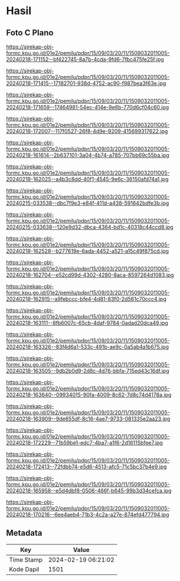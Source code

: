 # Hasil

## Foto C Plano

https://sirekap-obj-formc.kpu.go.id/01e2/pemilu/pdpr/15/09/03/20/11/1509032011005-20240218-171152--bf422745-8a7b-4cda-9fd6-7fbc475fe25f.jpg

https://sirekap-obj-formc.kpu.go.id/01e2/pemilu/pdpr/15/09/03/20/11/1509032011005-20240218-171415--17182701-938d-4752-ac90-f987bea3f63e.jpg

https://sirekap-obj-formc.kpu.go.id/01e2/pemilu/pdpr/15/09/03/20/11/1509032011005-20240218-171659--17464981-54ec-414e-9e6b-770d6cf04c60.jpg

https://sirekap-obj-formc.kpu.go.id/01e2/pemilu/pdpr/15/09/03/20/11/1509032011005-20240218-172007--117f0527-26f8-4d9e-9209-415699317622.jpg

https://sirekap-obj-formc.kpu.go.id/01e2/pemilu/pdpr/15/09/03/20/11/1509032011005-20240218-161614--2b637101-3a04-4b74-a785-707bb69c55ba.jpg

https://sirekap-obj-formc.kpu.go.id/01e2/pemilu/pdpr/15/09/03/20/11/1509032011005-20240218-162025--a4b3c8dd-40f1-4545-9e6c-36150afd74a1.jpg

https://sirekap-obj-formc.kpu.go.id/01e2/pemilu/pdpr/15/09/03/20/11/1509032011005-20240215-033538--dbc7f9e3-e84f-411d-a438-591642bdfe3b.jpg

https://sirekap-obj-formc.kpu.go.id/01e2/pemilu/pdpr/15/09/03/20/11/1509032011005-20240215-033638--120e9d32-dbca-4364-bd1c-40318c44ccd8.jpg

https://sirekap-obj-formc.kpu.go.id/01e2/pemilu/pdpr/15/09/03/20/11/1509032011005-20240218-162528--b277619e-6ada-4452-a521-a15c49f875cd.jpg

https://sirekap-obj-formc.kpu.go.id/01e2/pemilu/pdpr/15/09/03/20/11/1509032011005-20240218-162704--e52cd99d-4302-4280-8aca-8597264d1083.jpg

https://sirekap-obj-formc.kpu.go.id/01e2/pemilu/pdpr/15/09/03/20/11/1509032011005-20240218-162915--a9febccc-bfe4-4d81-83f0-2d561c70ccc4.jpg

https://sirekap-obj-formc.kpu.go.id/01e2/pemilu/pdpr/15/09/03/20/11/1509032011005-20240218-163111--8fb6007c-65cb-4daf-9784-0adad20dca49.jpg

https://sirekap-obj-formc.kpu.go.id/01e2/pemilu/pdpr/15/09/03/20/11/1509032011005-20240218-163326--83f4d6a1-533c-491b-ae9c-0a5ab4a1b675.jpg

https://sirekap-obj-formc.kpu.go.id/01e2/pemilu/pdpr/15/09/03/20/11/1509032011005-20240218-163505--9db2b0d9-2d8c-4d76-bbfa-715ed43c16df.jpg

https://sirekap-obj-formc.kpu.go.id/01e2/pemilu/pdpr/15/09/03/20/11/1509032011005-20240218-163640--09934015-90fa-4009-8c62-7d8c74d4178a.jpg

https://sirekap-obj-formc.kpu.go.id/01e2/pemilu/pdpr/15/09/03/20/11/1509032011005-20240218-163909--9de655df-8c16-4ae7-9733-081335e2aa23.jpg

https://sirekap-obj-formc.kpu.go.id/01e2/pemilu/pdpr/15/09/03/20/11/1509032011005-20240218-172229--71b59be1-edc7-4ba7-a1f6-2d16115bfee7.jpg

https://sirekap-obj-formc.kpu.go.id/01e2/pemilu/pdpr/15/09/03/20/11/1509032011005-20240218-172413--72fdbb74-e5d6-4513-afc5-71c5bc37b4e9.jpg

https://sirekap-obj-formc.kpu.go.id/01e2/pemilu/pdpr/15/09/03/20/11/1509032011005-20240218-165958--e5d4dbf8-0506-466f-b645-99b3d34cefca.jpg

https://sirekap-obj-formc.kpu.go.id/01e2/pemilu/pdpr/15/09/03/20/11/1509032011005-20240218-170216--6ee4aeb4-71b3-4c2a-a27e-874efd477794.jpg


## Metadata

| Key        | Value               |
| ---------- | ------------------- |
| Time Stamp | 2024-02-19 06:21:02 |
| Kode Dapil | 1501                |



